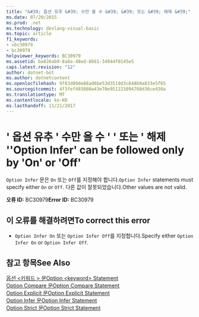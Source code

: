 ```yaml
---
title: "&#39; 옵션 유추 &#39; 수만 올 수 &#39; &#39; 또는 &#39; 해제 &#39;"
ms.date: 07/20/2015
ms.prod: .net
ms.technology: devlang-visual-basic
ms.topic: article
f1_keywords:
- vbc30979
- bc30979
helpviewer_keywords: BC30979
ms.assetid: ba826ab9-8a8a-48ed-8661-34944f0145e5
caps.latest.revision: "12"
author: dotnet-bot
ms.author: dotnetcontent
ms.openlocfilehash: 9f83d09de88ad6be53d3519d3c848b9a833e5f65
ms.sourcegitcommit: 4f3fef493080a43e70e951223894768d36ce430a
ms.translationtype: MT
ms.contentlocale: ko-KR
ms.lasthandoff: 11/21/2017
---
```

# <a name="39option-infer39-can-be-followed-only-by-39on39-or-39off39"></a><span data-ttu-id="05d53-102">&#39; 옵션 유추 &#39; 수만 올 수 &#39; &#39; 또는 &#39; 해제 &#39;</span><span class="sxs-lookup"><span data-stu-id="05d53-102">&#39;Option Infer&#39; can be followed only by &#39;On&#39; or &#39;Off&#39;</span></span>
<span data-ttu-id="05d53-103">`Option Infer` 문은 `On` 또는 `Off`를 지정해야 합니다.</span><span class="sxs-lookup"><span data-stu-id="05d53-103">`Option Infer` statements must specify either `On` or `Off`.</span></span> <span data-ttu-id="05d53-104">다른 값이 잘못되었습니다.</span><span class="sxs-lookup"><span data-stu-id="05d53-104">Other values are not valid.</span></span>  
  
 <span data-ttu-id="05d53-105">**오류 ID:** BC30979</span><span class="sxs-lookup"><span data-stu-id="05d53-105">**Error ID:** BC30979</span></span>  
  
## <a name="to-correct-this-error"></a><span data-ttu-id="05d53-106">이 오류를 해결하려면</span><span class="sxs-lookup"><span data-stu-id="05d53-106">To correct this error</span></span>  
  
-   <span data-ttu-id="05d53-107">`Option Infer On` 또는 `Option Infer Off`를 지정합니다.</span><span class="sxs-lookup"><span data-stu-id="05d53-107">Specify either `Option Infer On` or `Option Infer Off`.</span></span>  
  
## <a name="see-also"></a><span data-ttu-id="05d53-108">참고 항목</span><span class="sxs-lookup"><span data-stu-id="05d53-108">See Also</span></span>  
 [<span data-ttu-id="05d53-109">옵션 \<키워드 > 문</span><span class="sxs-lookup"><span data-stu-id="05d53-109">Option \<keyword> Statement</span></span>](../../visual-basic/language-reference/statements/option-keyword-statement.md)  
 [<span data-ttu-id="05d53-110">Option Compare 문</span><span class="sxs-lookup"><span data-stu-id="05d53-110">Option Compare Statement</span></span>](../../visual-basic/language-reference/statements/option-compare-statement.md)  
 [<span data-ttu-id="05d53-111">Option Explicit 문</span><span class="sxs-lookup"><span data-stu-id="05d53-111">Option Explicit Statement</span></span>](../../visual-basic/language-reference/statements/option-explicit-statement.md)  
 [<span data-ttu-id="05d53-112">Option Infer 문</span><span class="sxs-lookup"><span data-stu-id="05d53-112">Option Infer Statement</span></span>](../../visual-basic/language-reference/statements/option-infer-statement.md)  
 [<span data-ttu-id="05d53-113">Option Strict 문</span><span class="sxs-lookup"><span data-stu-id="05d53-113">Option Strict Statement</span></span>](../../visual-basic/language-reference/statements/option-strict-statement.md)
